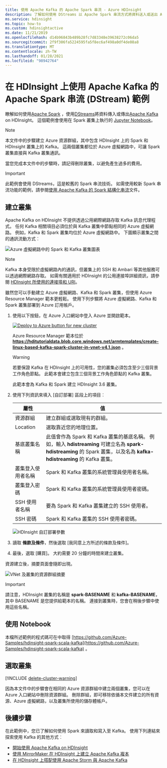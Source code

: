 ```yaml
---
title: 使用 Apache Kafka 的 Apache Spark 串流 - Azure HDInsight
description: 了解如何使用 DStreams 以 Apache Spark 串流方式將資料送入或送出 Apache Kafka。 在此範例中，您會在 HDInsight 上使用 Spark 的 Jupyter Notebook 來串流資料。
ms.service: hdinsight
ms.topic: how-to
ms.custom: hdinsightactive
ms.date: 11/21/2019
ms.openlocfilehash: d14b96843b489b28fc7d83348e39638272c06da5
ms.sourcegitcommit: 2f9f306fa5224595fa5f8ec6af498a0df4de08a8
ms.translationtype: MT
ms.contentlocale: zh-TW
ms.lasthandoff: 01/28/2021
ms.locfileid: "98942764"
---
```

# <a name="apache-spark-streaming-dstream-example-with-apache-kafka-on-hdinsight"></a>在 HDInsight 上使用 Apache Kafka 的 Apache Spark 串流 (DStream) 範例

瞭解如何使用[Apache Spark](https://spark.apache.org/) ，使用[DStreams](https://spark.apache.org/docs/latest/api/java/org/apache/spark/streaming/dstream/DStream.html)將資料傳入或傳出[Apache Kafka](https://kafka.apache.org/) on HDInsight。 這個範例會使用在 Spark 叢集上執行的 [Jupyter Notebook](https://jupyter.org/)。

> [!NOTE]  
> 本文件中的步驟建立 Azure 資源群組，其中包含 HDInsight 上的 Spark 和 HDInsight 叢集上的 Kafka。 這兩個叢集都位於 Azure 虛擬網路中，可讓 Spark 叢集直接與 Kafka 叢集通訊。
>
> 當您完成本文件中的步驟時，請記得刪除叢集，以避免產生過多的費用。

> [!IMPORTANT]  
> 此範例會使用 DStreams，這是較舊的 Spark 串流技術。 如需使用較新 Spark 串流功能的範例，請參閱[使用 Apache Kafka 的 Spark 結構化串流](hdinsight-apache-kafka-spark-structured-streaming.md)文件。

## <a name="create-the-clusters"></a>建立叢集

Apache Kafka on HDInsight 不提供透過公用網際網路存取 Kafka 訊息代理程式。 任何 Kafka 相關項目必須位於與 Kafka 叢集中節點相同的 Azure 虛擬網路。 例如，Kafka 和 Spark 叢集均位於 Azure 虛擬網路中。 下圖顯示叢集之間的通訊流動方式︰

![Azure 虛擬網路中的 Spark 和 Kafka 叢集圖表](./media/hdinsight-apache-spark-with-kafka/apache-spark-kafka-vnet.png)

> [!NOTE]  
> Kafka 本身受限於虛擬網路內的通訊，但叢集上的 SSH 和 Ambari 等其他服務可以透過網際網路存取。 如需有關適用於 HDInsight 的公用連接埠詳細資訊，請參閱 [HDInsight 所使用的連接埠和 URI](hdinsight-hadoop-port-settings-for-services.md)。

雖然您可以手動建立 Azure 虛擬網路、Kafka 和 Spark 叢集，但使用 Azure Resource Manager 範本更輕鬆。 使用下列步驟將 Azure 虛擬網路、Kafka 和 Spark 叢集部署到 Azure 訂用帳戶。

1. 使用以下按鈕，在 Azure 入口網站中登入 Azure 並開啟範本。

    <a href="https://portal.azure.com/#create/Microsoft.Template/uri/https%3A%2F%2Fhditutorialdata.blob.core.windows.net%2Farmtemplates%2Fcreate-linux-based-kafka-spark-cluster-in-vnet-v4.1.json" target="_blank"><img src="./media/hdinsight-apache-spark-with-kafka/hdi-deploy-to-azure1.png" alt="Deploy to Azure button for new cluster"></a>

    Azure Resource Manager 範本位於 **https://hditutorialdata.blob.core.windows.net/armtemplates/create-linux-based-kafka-spark-cluster-in-vnet-v4.1.json** 。

    > [!WARNING]  
    > 若要保證 Kafka 在 HDInsight 上的可用性，您的叢集必須包含至少三個背景工作角色節點。 此範本會建立包含三個背景工作角色節點的 Kafka 叢集。

    此範本會為 Kafka 和 Spark 建立 HDInsight 3.6 叢集。

1. 使用下列資訊來填入 [自訂部署] 區段上的項目︰

    |屬性 |值 |
    |---|---|
    |資源群組|建立群組或選取現有的群組。|
    |Location|選取靠近您的地理位置。|
    |基底叢集名稱|此值會作為 Spark 和 Kafka 叢集的基底名稱。 例如，輸入 **hdistreaming** 可建立名為 __spark-hdistreaming__ 的 Spark 叢集，以及名為 **kafka-hdistreaming** 的 Kafka 叢集。|
    |叢集登入使用者名稱|Spark 和 Kafka 叢集的系統管理員使用者名稱。|
    |叢集登入密碼|Spark 和 Kafka 叢集的系統管理員使用者密碼。|
    |SSH 使用者名稱|要為 Spark 和 Kafka 叢集建立的 SSH 使用者。|
    |SSH 密碼|Spark 和 Kafka 叢集的 SSH 使用者密碼。|

    ![HDInsight 自訂部署參數](./media/hdinsight-apache-spark-with-kafka/hdinsight-parameters.png)

1. 讀取 **條款及條件**，然後選取 [我同意上方所述的條款及條件]。

1. 最後，選取 [購買]。 大約需要 20 分鐘的時間來建立叢集。

資源建立後，摘要頁面會隨即出現。

![VNet 及叢集的資源群組摘要](./media/hdinsight-apache-spark-with-kafka/hdinsight-group-blade.png)

> [!IMPORTANT]  
> 請注意，HDInsight 叢集的名稱是 **spark-BASENAME** 和 **kafka-BASENAME**，其中 BASENAME 是您提供給範本的名稱。 連接到叢集時，您會在稍後步驟中使用這些名稱。

## <a name="use-the-notebooks"></a>使用 Notebook

本檔所述範例的程式碼可在中取得 [https://github.com/Azure-Samples/hdinsight-spark-scala-kafka](https://github.com/Azure-Samples/hdinsight-spark-scala-kafka) 。

## <a name="delete-the-cluster"></a>選取叢集

[!INCLUDE [delete-cluster-warning](../../includes/hdinsight-delete-cluster-warning.md)]

因為本文件中的步驟會在相同的 Azure 資源群組中建立兩個叢集，您可以在 Azure 入口網站中刪除資源群組。 刪除群組，即可移除依循本文件建立的所有資源、Azure 虛擬網路，以及叢集所使用的儲存體帳戶。

## <a name="next-steps"></a>後續步驟

在此範例中，您已了解如何使用 Spark 來讀取和寫入至 Kafka。 使用下列連結來探索使用 Kafka 的其他方式︰

* [開始使用 Apache Kafka on HDInsight](kafka/apache-kafka-get-started.md)
* [使用 MirrorMaker 在 HDInsight 上建立 Apache Kafka 複本](kafka/apache-kafka-mirroring.md)
* [在 HDInsight 上搭配使用 Apache Storm 與 Apache Kafka](hdinsight-apache-storm-with-kafka.md)
